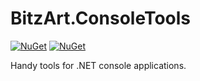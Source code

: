 # BitzArt.ConsoleTools

[![NuGet](https://img.shields.io/nuget/v/BitzArt.ConsoleTools.svg)](https://www.nuget.org/packages/BitzArt.ConsoleTools/)
[![NuGet](https://img.shields.io/nuget/dt/BitzArt.ConsoleTools.svg)](https://www.nuget.org/packages/BitzArt.ConsoleTools/)

Handy tools for .NET console applications.